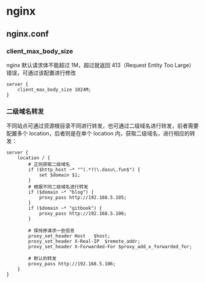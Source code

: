 # nginx

## nginx.conf

### client_max_body_size

nginx 默认请求体不能超过 1M，超过就返回 413（Request Entity Too Large）错误，可通过该配置进行修改

```nginx
server {
    client_max_body_size 1024M;
}
```

### 二级域名转发

不同站点可通过资源根目录不同进行转发，也可通过二级域名进行转发，前者需要配置多个 location，后者则是在单个 location 内，获取二级域名，进行相应的转发：

```nginx
server {
    location / {
        # 正则获取二级域名
        if ($http_host ~* "^(.*?)\.dasu\.fun$") {
			set $domain $1;
	    }
        # 根据不同二级域名进行转发
	    if ($domain ~* "blog") {
			proxy_pass http://192.168.5.105;
	    }
	    if ($domain ~* "gitbook") {
			proxy_pass http://192.168.5.106;
	    }
   		
        # 保持原请求一些信息
	    proxy_set_header Host	$host;
	    proxy_set_header X-Real-IP	$remote_addr;
	    proxy_set_header X-Forwarded-For $proxy_add_x_forwarded_for;
	   	
        # 默认的转发
	    proxy_pass http://192.168.5.106;
    }
}
```